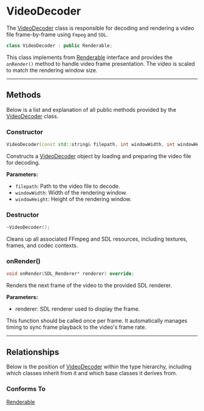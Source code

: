 # VideoDecoder
The [VideoDecoder](VideoDecoder.md) class is responsible for 
decoding and rendering a video file frame-by-frame using 
`Fmpeg` and `SDL`. 

```c++
class VideoDecoder : public Renderable;
```

This class implements from [Renderable](Renderable.md) interface 
and provides the `onRender()` method to handle video frame presentation.
The video is scaled to match the rendering window size.

---

## Methods

Below is a list and explanation of all public methods
provided by the [VideoDecoder](VideoDecoder.md) class.

### Constructor

```c++
VideoDecoder(const std::string& filepath, int windowWidth, int windowHeight);
```

Constructs a [VideoDecoder](VideoDecoder.md) object by 
loading and preparing the video file for decoding.

**Parameters:**
- `filepath`: Path to the video file to decode.
- `windowWidth`: Width of the rendering window.
- `windowHeight`: Height of the rendering window.

### Destructor

```c++
~VideoDecoder();
```

Cleans up all associated FFmpeg and SDL resources, including textures, frames, and codec contexts.

### onRender()

```c++
void onRender(SDL_Renderer* renderer) override;
```

Renders the next frame of the video to the provided SDL 
renderer. 

**Parameters:**
- renderer: SDL renderer used to display the frame.

This function should be called once per frame.
It automatically manages timing to sync frame
playback to the video's frame rate.

---

## Relationships
Below is the position of [VideoDecoder](VideoDecoder.md)
within the type hierarchy, including which classes inherit
from it and which base classes it derives from.

### Conforms To
[Renderable](Renderable.md)